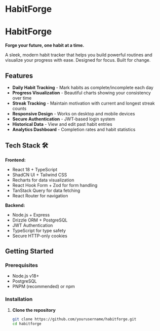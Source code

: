 # HabitForge
# HabitForge 

**Forge your future, one habit at a time.**



A sleek, modern habit tracker that helps you build powerful routines and visualize your progress with ease. Designed for focus. Built for change.

## Features 

-  **Daily Habit Tracking** - Mark habits as complete/incomplete each day
-  **Progress Visualization** - Beautiful charts showing your consistency over time
-  **Streak Tracking** - Maintain motivation with current and longest streak counts
-  **Responsive Design** - Works on desktop and mobile devices
-  **Secure Authentication** - JWT-based login system
-  **Historical Data** - View and edit past habit entries
-  **Analytics Dashboard** - Completion rates and habit statistics

## Tech Stack 🛠️

**Frontend:**
-  React 18 + TypeScript
-  ShadCN UI + Tailwind CSS
-  Recharts for data visualization
-  React Hook Form + Zod for form handling
-  TanStack Query for data fetching
-  React Router for navigation

**Backend:**
-  Node.js + Express
-  Drizzle ORM + PostgreSQL
-  JWT Authentication
-  TypeScript for type safety
-  Secure HTTP-only cookies



## Getting Started 

### Prerequisites

- Node.js v18+
- PostgreSQL
- PNPM (recommended) or npm

### Installation

1. **Clone the repository**
   ```bash
   git clone https://github.com/yourusername/habitforge.git
   cd habitforge

